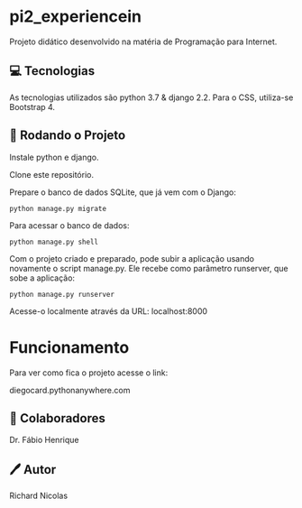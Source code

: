 # pi2_experiencein
Projeto didático desenvolvido na matéria de Programação para Internet.
## 💻 Tecnologias
As tecnologias utilizados são python 3.7 & django 2.2.
Para o CSS, utiliza-se Bootstrap 4.
## 🚀 Rodando o Projeto
Instale python e django.

Clone este repositório.

Prepare o banco de dados SQLite, que já vem com o Django:
```
python manage.py migrate
```
Para acessar o banco de dados:
```
python manage.py shell
```

Com o projeto criado e preparado, pode subir a aplicação usando novamente o script manage.py. Ele recebe como parâmetro runserver, que sobe a aplicação:
```
python manage.py runserver
```
Acesse-o localmente através da URL:
localhost:8000
# Funcionamento
Para ver como fica o projeto acesse o link:

diegocard.pythonanywhere.com
## 🤝 Colaboradores
Dr. Fábio Henrique
## 🖊️ Autor
Richard Nicolas
